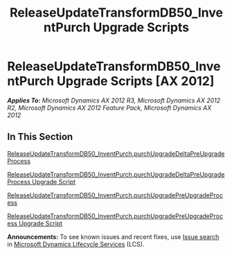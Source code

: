 ﻿---
title: ReleaseUpdateTransformDB50_InventPurch Upgrade Scripts
TOCTitle: ReleaseUpdateTransformDB50_InventPurch Upgrade Scripts
ms:assetid: 227a5c54-d4a4-4e08-9ed6-15d0ae4bfb58
ms:mtpsurl: https://msdn.microsoft.com/en-us/library/JJ684950(v=AX.60)
ms:contentKeyID: 49707152
ms.date: 05/18/2015
mtps_version: v=AX.60
---

# ReleaseUpdateTransformDB50\_InventPurch Upgrade Scripts [AX 2012]


_**Applies To:** Microsoft Dynamics AX 2012 R3, Microsoft Dynamics AX 2012 R2, Microsoft Dynamics AX 2012 Feature Pack, Microsoft Dynamics AX 2012_

## In This Section

[ReleaseUpdateTransformDB50\_InventPurch.purchUpgradeDeltaPreUpgradeProcess](releaseupdatetransformdb50-inventpurch-purchupgradedeltapreupgradeprocess.md)

[ReleaseUpdateTransformDB50\_InventPurch.purchUpgradeDeltaPreUpgradeProcess Upgrade Script](releaseupdatetransformdb50-inventpurch-purchupgradedeltapreupgradeprocess-upgrade-script.md)

[ReleaseUpdateTransformDB50\_InventPurch.purchUpgradePreUpgradeProcess](releaseupdatetransformdb50-inventpurch-purchupgradepreupgradeprocess.md)

[ReleaseUpdateTransformDB50\_InventPurch.purchUpgradePreUpgradeProcess Upgrade Script](releaseupdatetransformdb50-inventpurch-purchupgradepreupgradeprocess-upgrade-script.md)

  
**Announcements:** To see known issues and recent fixes, use [Issue search](http://go.microsoft.com/fwlink/?linkid=389258) in [Microsoft Dynamics Lifecycle Services](http://go.microsoft.com/fwlink/?linkid=306505) (LCS).

